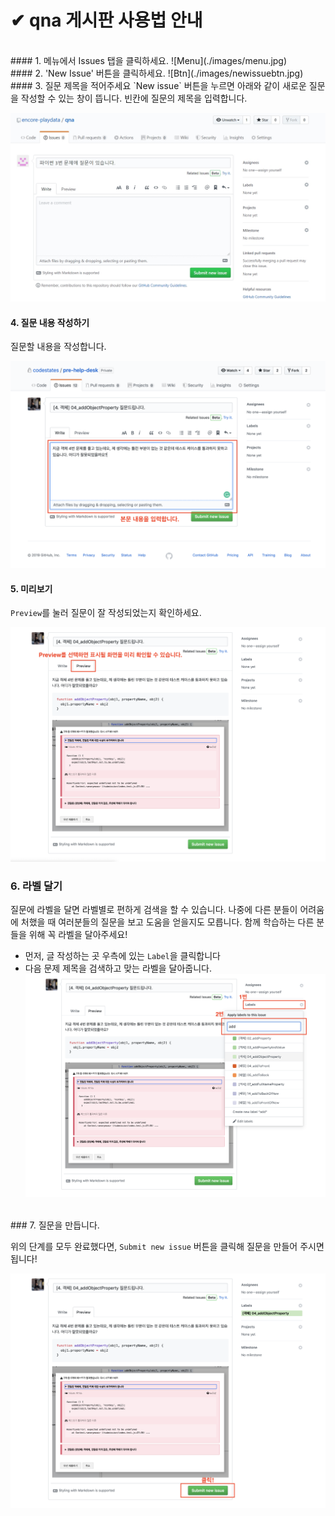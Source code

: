 # ✔ qna 게시판 사용법 안내
<br/>
#### 1. 메뉴에서 Issues 탭을 클릭하세요.
![Menu](./images/menu.jpg)
<br/>
#### 2. 'New Issue' 버튼을 클릭하세요. 
![Btn](./images/newissuebtn.jpg)
<br/>
#### 3. 질문 제목을 적어주세요
`New issue` 버튼을 누르면 아래와 같이 새로운 질문을 작성할 수 있는 창이 뜹니다.
빈칸에 질문의 제목을 입력합니다.

![Title](./images/title.jpg)
<br/>
#### 4. 질문 내용 작성하기
질문할 내용을 작성합니다. 

![Content](./images/content.png)
<br/>
#### 5. 미리보기
`Preview`를 눌러 질문이 잘 작성되었는지 확인하세요.

![Preview](./images/preview.png)
<br/>
### 6. 라벨 달기
질문에 라벨을 달면 라벨별로 편하게 검색을 할 수 있습니다.
나중에 다른 분들이 어려움에 처했을 때 여러분들의 질문을 보고 도움을 얻을지도 모릅니다.
함께 학습하는 다른 분들을 위해 꼭 라벨을 달아주세요!

* 먼저, 글 작성하는 곳 우측에 있는 `Label`을 클릭합니다
* 다음 문제 제목을 검색하고 맞는 라벨을 달아줍니다.
![Label](./images/label.png)
<br/>
### 7. 질문을 만듭니다.

위의 단계를 모두 완료했다면, `Submit new issue` 버튼을 클릭해 질문을 만들어 주시면 됩니다!

![Complete](./images/complete.png)
